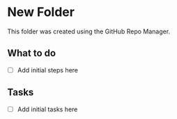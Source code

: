 # New Folder
This folder was created using the GitHub Repo Manager.

## What to do

- [ ] Add initial steps here

## Tasks

- [ ] Add initial tasks here